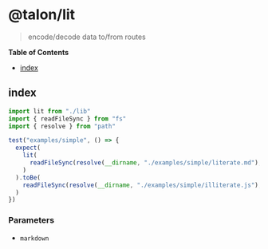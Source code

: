 <!-- Generated by npm run docs. Update this documentation by updating the source code. -->

# @talon/lit

> encode/decode data to/from routes

**Table of Contents**

<!-- toc -->

- [index](#index)

<!-- tocstop -->

## index

```js
import lit from "./lib"
import { readFileSync } from "fs"
import { resolve } from "path"

test("examples/simple", () => {
  expect(
    lit(
      readFileSync(resolve(__dirname, "./examples/simple/literate.md"), "utf8")
    )
  ).toBe(
    readFileSync(resolve(__dirname, "./examples/simple/illiterate.js"), "utf8")
  )
})
```

### Parameters

- `markdown`
